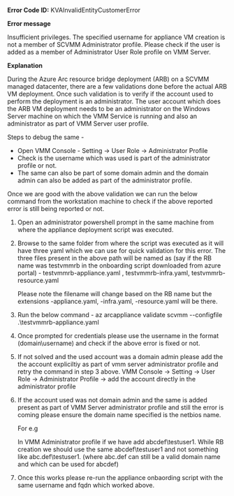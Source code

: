**Error Code ID:** KVAInvalidEntityCustomerError

**Error message**
  
Insufficient privileges. The specified username for appliance VM creation is not a member of SCVMM Administrator profile. Please check if the user is added as a member of Administrator User Role profile on VMM Server.

**Explanation**

During the Azure Arc resource bridge deployment (ARB) on a SCVMM managed datacenter, there are a few validations done before the actual ARB VM deployment. Once such validation is to verify if the account used to perform the deployment is an administrator. The user account which does the ARB VM deployment needs to be an administrator on the Windows Server machine on which the VMM Service is running and also an administrator as part of VMM Server user profile. 

Steps to debug the same -
- Open VMM Console -
   Setting -> User Role -> Administrator Profile
- Check is the username which was used is part of the administrator profile or not.
- The same can also be part of some domain admin and the domain admin can also be added as part of the administrator profile.

Once we are good with the above validation we can run the below command from the workstation machine to check if the above reported error is still being reported or not.

1) Open an administrator powershell prompt in the same machine from where the appliance deployment script was executed.
2) Browse to the same folder from where the script was executed as it will have three yaml which we can use for quick validation for this error.
   The three files present in the above path will be named as (say if the RB name was testvmmrb in the onboarding script downloaded from azure portal) -
   testvmmrb-appliance.yaml , testvmmrb-infra.yaml, testvmmrb-resource.yaml 
   
   Please note the filename will change based on the RB name but the extensions -appliance.yaml, -infra.yaml, -resource.yaml will be there.

3) Run the below command -
   az arcappliance validate scvmm --configfile .\testvmmrb-appliance.yaml

4) Once prompted for credentials please use the username in the format (domain\username) and check if the above error is fixed or not.
5) If not solved and the used account was a domain admin please add the the account expliciltiy as part of vmm server administrator profile and retry the command in step 3 above.
   VMM Console -> Setting -> User Role -> Administrator Profile -> add the account directly in the administrator profile

6) If the account used was not domain admin and the same is added present as part of VMM Server administrator profile and still the error is coming please ensure the domain name specified is the netbios name.

    For e.g 

    In VMM Administrator profile if we have add abcdef\testuser1. While RB creation we should use the same abcdef\testuser1 and not something like abc.def\testuser1. (where abc.def can still be a valid domain name and which can be used for abcdef)

7) Once this works please re-run the appliance onbaording script with the same username and fqdn which worked above.
